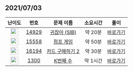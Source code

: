 ## 2021/07/03
| 난이도 | 번호 | 문제 이름 | 소요시간 | 풀이 
|:------:|:----:|:---------:|:------:|:------:|
| <img height="25px" width="25px" src="https://static.solved.ac/tier_small/4.svg"/> | [14929](https://www.acmicpc.net/problem/14929) | [귀찮아 (SIB)](https://www.acmicpc.net/problem/14929) | 약 20분 | [바로가기](https://github.com/MinsangKong/DailyProblem/blob/main/07-03/1-1.py)| 
| <img height="25px" width="25px" src="https://static.solved.ac/tier_small/10.svg"/> | [15558](https://www.acmicpc.net/problem/15558) | [점프 게임](https://www.acmicpc.net/problem/15558) | 약 50분 | [바로가기](https://github.com/MinsangKong/DailyProblem/blob/main/07-03/2.py)|
| <img height="25px" width="25px" src="https://static.solved.ac/tier_small/10.svg"/> | [16194](https://www.acmicpc.net/problem/16194) | [카드 구매하기 2](https://www.acmicpc.net/problem/16194) | 약 30분 | [바로가기](https://github.com/MinsangKong/DailyProblem/blob/main/07-03/3-1.py)| 
| <img height="25px" width="25px" src="https://static.solved.ac/tier_small/13.svg"/> | [1300](https://www.acmicpc.net/problem/1300) | [K번째 수](https://www.acmicpc.net/problem/1300) | 약 1시간 | [바로가기](https://github.com/MinsangKong/DailyProblem/blob/main/07-03/4.py)|